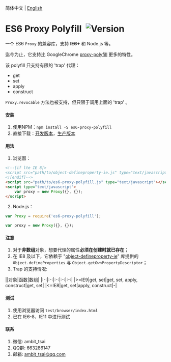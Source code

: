 简体中文 | [English](README.md)


# ES6 Proxy Polyfill&nbsp;&nbsp;![Version](https://img.shields.io/npm/v/es6-proxy-polyfill.svg)

一个 ES6 `Proxy` 的兼容库，支持 **IE6+** 和 Node.js 等。

迄今为止，它支持比 GoogleChrome <a href="https://github.com/GoogleChrome/proxy-polyfill" target="_blank">proxy-polyfill</a> 更多的特性。

该 polyfill 只支持有限的 'trap' 代理：
* get
* set
* apply
* construct

`Proxy.revocable` 方法也被支持，但只限于调用上面的 'trap' 。


#### 安装
1. 使用NPM：`npm install -S es6-proxy-polyfill`
2. 直接下载：<a href="src/es6-proxy-polyfill.js" target="_blank">开发版本</a>，<a href="dist/es6-proxy-polyfill.js" target="_blank">生产版本</a>


#### 用法
1. 浏览器：
```html
<!--[if lte IE 8]>
<script src="path/to/object-defineproperty-ie.js" type="text/javascript"></script>
<![endif]-->
<script src="path/to/es6-proxy-polyfill.js" type="text/javascript"></script>
<script type="text/javascript">
    var proxy = new Proxy({}, {});
</script>
```
2. Node.js：
```javascript
var Proxy = require('es6-proxy-polyfill');

var proxy = new Proxy({}, {});
```


#### 注意
1. 对于**非数组**对象，想要代理的属性**必须在创建时就已存在**；
1. 在 IE8 及以下，它依赖于 "<a href="https://github.com/ambit-tsai/object-defineproperty-ie" target="_blank">object-defineproperty-ie</a>" 库提供的 `Object.defineProperties` 与 `Object.getOwnPropertyDescriptor`；
1. Trap 的支持情况:

||对象|函数|数组|
|:-:|:-:|:-:|:-:|:-:|
|>=IE9|get, set|get, set, apply, construct|get, set|
|<=IE8|get, set|apply, construct|-|


#### 测试
1. 使用浏览器访问 `test/browser/index.html`
1. 已在 IE6-8、IE11 中进行测试


#### 联系
1. 微信: ambit_tsai
1. QQ群: 663286147
1. 邮箱: ambit_tsai@qq.com